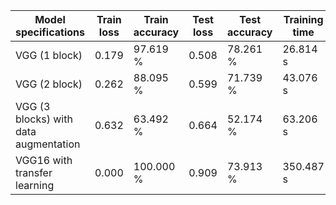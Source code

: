| Model specifications | Train loss | Train accuracy | Test loss | Test accuracy | Training time | Total parameters |
|----------------------|------------|----------------|-----------|---------------|---------------|------------------|
| VGG (1 block) | 0.179 | 97.619 % | 0.508 | 78.261 % | 26.814 s | 896 |
| VGG (2 block) | 0.262 | 88.095 % | 0.599 | 71.739 % | 43.076 s | 19392 |
| VGG (3 blocks) with data augmentation | 0.632 | 63.492 % | 0.664 | 52.174 % | 63.206 s | 93248 |
| VGG16 with transfer learning | 0.000 | 100.000 % | 0.909 | 73.913 % | 350.487 s | 17926209 |
